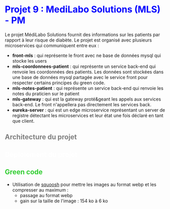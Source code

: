# <span style="color: blue;"> Projet 9 : MediLabo Solutions (MLS) - PM</span>

Le projet MédiLabo Solutions fournit des informations sur les patients par rapport à leur risque de diabète.
Le projet est organisé avec plusieurs microservices qui communiquent entre eux :
- **front-mls** : qui représente le front avec ne base de données mysql qui stocke les users
- **mls-coordonnees-patient** : qui représente un service back-end qui renvoie les coordonnées des patients. 
Les données sont stockées dans une base de données mysql partagée avec le service front pour respecter certains principes du green code.
- **mls-notes-patient** : qui représente un service back-end qui renvoie les notes du praticien sur le patient
- **mls-gateway** : qui est la gateway proté&geant les appels aux services back-end. Le front n'appellera pas directement les services back.
- **eureka-server** : qui est un edge microservice représentant un server de registre détectant les microservices et leur état une fois déclaré en tant que client.

## <span style="color: grey;">Architecture du projet</span>

## <span style="color: white;">Déploiement du projet</span> 

## <span style="color: limegreen;">Green code</span>

- Utilisation de [squoosh](https://squoosh.app/) pour mettre les images au format webp et les compresser au maximum :
  - passage au format webp
  - gain sur la taille de l'image : 154 ko à 6 ko